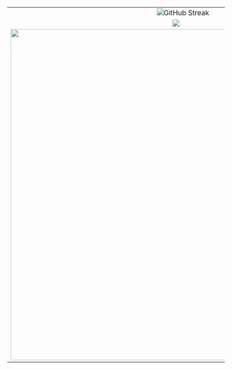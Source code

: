 <table style="width:100%">
<tr>
    <td align="center" colspan="2"><img src="http://github-readme-streak-stats.herokuapp.com?user=ENAMINE1&theme=blue-green&hide_border=true&date_format=j%20M%5B%20Y%5D" alt="GitHub Streak" /></td>
  </tr>
  <tr>
    <td align="center"><img src="https://github-readme-stats.vercel.app/api?username=ENAMINE1&theme=blue-green&show_icons=true&count_private=true&hide_border=true" /></td>
    <td align="center"><img src="https://github-readme-stats.vercel.app/api/top-langs/?username=ENAMINE1&theme=blue-green&layout=compact&langs_count=10&hide_border=true" /></td>
  </tr>
  <tr>
  <tr>
      <td align="center"><img width="766em" src="https://github-profile-trophy.vercel.app/?username=ENAMINE1&theme=discord&no-frame=true&row=1&column=7" /></td>
  </tr>
</table>
<br>
